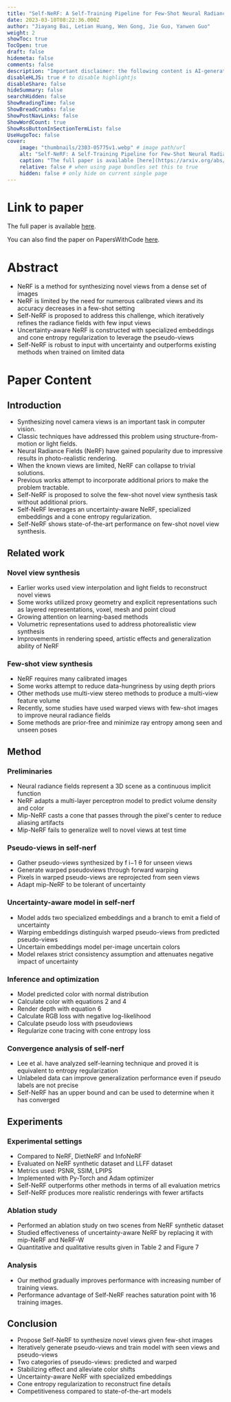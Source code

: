 ```yaml
---
title: "Self-NeRF: A Self-Training Pipeline for Few-Shot Neural Radiance Fields"
date: 2023-03-10T08:22:36.000Z
author: "Jiayang Bai, Letian Huang, Wen Gong, Jie Guo, Yanwen Guo"
weight: 2
showToc: true
TocOpen: true
draft: false
hidemeta: false
comments: false
description: "Important disclaimer: the following content is AI-generated, please make sure to fact check the presented information by reading the full paper."
disableHLJS: true # to disable highlightjs
disableShare: false
hideSummary: false
searchHidden: false
ShowReadingTime: false
ShowBreadCrumbs: false
ShowPostNavLinks: false
ShowWordCount: true
ShowRssButtonInSectionTermList: false
UseHugoToc: false
cover:
    image: "thumbnails/2303-05775v1.webp" # image path/url
    alt: "Self-NeRF: A Self-Training Pipeline for Few-Shot Neural Radiance Fields" # alt text
    caption: "The full paper is available [here](https://arxiv.org/abs/2303.05775)." # display caption under cover
    relative: false # when using page bundles set this to true
    hidden: false # only hide on current single page
---
```


# Link to paper
The full paper is available [here](https://arxiv.org/abs/2303.05775).

You can also find the paper on PapersWithCode [here](https://paperswithcode.com/paper/self-nerf-a-self-training-pipeline-for-few).

# Abstract
- NeRF is a method for synthesizing novel views from a dense set of images
- NeRF is limited by the need for numerous calibrated views and its accuracy decreases in a few-shot setting
- Self-NeRF is proposed to address this challenge, which iteratively refines the radiance fields with few input views
- Uncertainty-aware NeRF is constructed with specialized embeddings and cone entropy regularization to leverage the pseudo-views
- Self-NeRF is robust to input with uncertainty and outperforms existing methods when trained on limited data

# Paper Content

## Introduction
- Synthesizing novel camera views is an important task in computer vision.
- Classic techniques have addressed this problem using structure-from-motion or light fields.
- Neural Radiance Fields (NeRF) have gained popularity due to impressive results in photo-realistic rendering.
- When the known views are limited, NeRF can collapse to trivial solutions.
- Previous works attempt to incorporate additional priors to make the problem tractable.
- Self-NeRF is proposed to solve the few-shot novel view synthesis task without additional priors.
- Self-NeRF leverages an uncertainty-aware NeRF, specialized embeddings and a cone entropy regularization.
- Self-NeRF shows state-of-the-art performance on few-shot novel view synthesis.

## Related work

### Novel view synthesis
- Earlier works used view interpolation and light fields to reconstruct novel views
- Some works utilized proxy geometry and explicit representations such as layered representations, voxel, mesh and point cloud
- Growing attention on learning-based methods
- Volumetric representations used to address photorealistic view synthesis
- Improvements in rendering speed, artistic effects and generalization ability of NeRF

### Few-shot view synthesis
- NeRF requires many calibrated images
- Some works attempt to reduce data-hungriness by using depth priors
- Other methods use multi-view stereo methods to produce a multi-view feature volume
- Recently, some studies have used warped views with few-shot images to improve neural radiance fields
- Some methods are prior-free and minimize ray entropy among seen and unseen poses

## Method

### Preliminaries
- Neural radiance fields represent a 3D scene as a continuous implicit function
- NeRF adapts a multi-layer perceptron model to predict volume density and color
- Mip-NeRF casts a cone that passes through the pixel's center to reduce aliasing artifacts
- Mip-NeRF fails to generalize well to novel views at test time

### Pseudo-views in self-nerf
- Gather pseudo-views synthesized by f i−1 θ for unseen views
- Generate warped pseudoviews through forward warping
- Pixels in warped pseudo-views are reprojected from seen views
- Adapt mip-NeRF to be tolerant of uncertainty

### Uncertainty-aware model in self-nerf
- Model adds two specialized embeddings and a branch to emit a field of uncertainty
- Warping embeddings distinguish warped pseudo-views from predicted pseudo-views
- Uncertain embeddings model per-image uncertain colors
- Model relaxes strict consistency assumption and attenuates negative impact of uncertainty

### Inference and optimization
- Model predicted color with normal distribution
- Calculate color with equations 2 and 4
- Render depth with equation 6
- Calculate RGB loss with negative log-likelihood
- Calculate pseudo loss with pseudoviews
- Regularize cone tracing with cone entropy loss

### Convergence analysis of self-nerf
- Lee et al. have analyzed self-learning technique and proved it is equivalent to entropy regularization
- Unlabeled data can improve generalization performance even if pseudo labels are not precise
- Self-NeRF has an upper bound and can be used to determine when it has converged

## Experiments

### Experimental settings
- Compared to NeRF, DietNeRF and InfoNeRF
- Evaluated on NeRF synthetic dataset and LLFF dataset
- Metrics used: PSNR, SSIM, LPIPS
- Implemented with Py-Torch and Adam optimizer
- Self-NeRF outperforms other methods in terms of all evaluation metrics
- Self-NeRF produces more realistic renderings with fewer artifacts

### Ablation study
- Performed an ablation study on two scenes from NeRF synthetic dataset
- Studied effectiveness of uncertainty-aware NeRF by replacing it with mip-NeRF and NeRF-W
- Quantitative and qualitative results given in Table 2 and Figure 7

### Analysis
- Our method gradually improves performance with increasing number of training views.
- Performance advantage of Self-NeRF reaches saturation point with 16 training images.

## Conclusion
- Propose Self-NeRF to synthesize novel views given few-shot images
- Iteratively generate pseudo-views and train model with seen views and pseudo-views
- Two categories of pseudo-views: predicted and warped
- Stabilizing effect and alleviate color shifts
- Uncertainty-aware NeRF with specialized embeddings
- Cone entropy regularization to reconstruct fine details
- Competitiveness compared to state-of-the-art models
